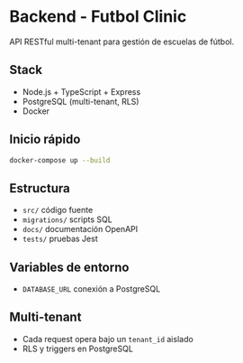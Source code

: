 # Backend - Futbol Clinic

API RESTful multi-tenant para gestión de escuelas de fútbol.

## Stack
- Node.js + TypeScript + Express
- PostgreSQL (multi-tenant, RLS)
- Docker

## Inicio rápido

```bash
docker-compose up --build
```

## Estructura
- `src/` código fuente
- `migrations/` scripts SQL
- `docs/` documentación OpenAPI
- `tests/` pruebas Jest

## Variables de entorno
- `DATABASE_URL` conexión a PostgreSQL

## Multi-tenant
- Cada request opera bajo un `tenant_id` aislado
- RLS y triggers en PostgreSQL 